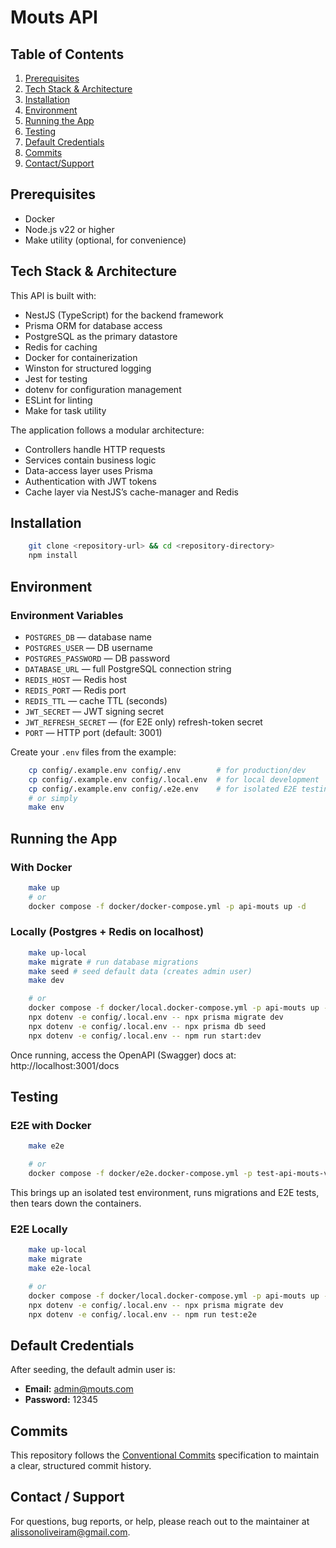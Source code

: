 # Mouts API

## Table of Contents
1. [Prerequisites](#prerequisites)
2. [Tech Stack & Architecture](#tech-stack--architecture)
3. [Installation](#installation)  
4. [Environment](#environment)  
5. [Running the App](#running-the-app)  
6. [Testing](#testing)  
7. [Default Credentials](#default-credentials)
8. [Commits](#commits)
9. [Contact/Support](#contact--support)

## Prerequisites
- Docker  
- Node.js v22 or higher  
- Make utility (optional, for convenience)

## Tech Stack & Architecture

This API is built with:

- NestJS (TypeScript) for the backend framework
- Prisma ORM for database access
- PostgreSQL as the primary datastore
- Redis for caching
- Docker for containerization
- Winston for structured logging
- Jest for testing
- dotenv for configuration management
- ESLint for linting
- Make for task utility

The application follows a modular architecture:

- Controllers handle HTTP requests
- Services contain business logic
- Data-access layer uses Prisma
- Authentication with JWT tokens
- Cache layer via NestJS’s cache-manager and Redis

## Installation
```bash
    git clone <repository-url> && cd <repository-directory>
    npm install
```

## Environment

### Environment Variables
- `POSTGRES_DB` — database name  
- `POSTGRES_USER` — DB username  
- `POSTGRES_PASSWORD` — DB password  
- `DATABASE_URL` — full PostgreSQL connection string  
- `REDIS_HOST` — Redis host  
- `REDIS_PORT` — Redis port  
- `REDIS_TTL` — cache TTL (seconds)  
- `JWT_SECRET` — JWT signing secret  
- `JWT_REFRESH_SECRET` — (for E2E only) refresh-token secret  
- `PORT` — HTTP port (default: 3001)  

Create your `.env` files from the example:
```bash
    cp config/.example.env config/.env        # for production/dev  
    cp config/.example.env config/.local.env  # for local development  
    cp config/.example.env config/.e2e.env    # for isolated E2E testing  
    # or simply  
    make env
```

## Running the App

### With Docker
```bash
    make up
    # or
    docker compose -f docker/docker-compose.yml -p api-mouts up -d
```

### Locally (Postgres + Redis on localhost)
```bash
    make up-local
    make migrate # run database migrations  
    make seed # seed default data (creates admin user) 
    make dev

    # or
    docker compose -f docker/local.docker-compose.yml -p api-mouts up -d
    npx dotenv -e config/.local.env -- npx prisma migrate dev
    npx dotenv -e config/.local.env -- npx prisma db seed
    npx dotenv -e config/.local.env -- npm run start:dev

```

Once running, access the OpenAPI (Swagger) docs at:  
    http://localhost:3001/docs   

## Testing

### E2E with Docker
```bash
    make e2e

    # or
    docker compose -f docker/e2e.docker-compose.yml -p test-api-mouts-v2 up --build --abort-on-container-exit test-api-mouts && docker compose -f docker/e2e.docker-compose.yml -p test-api-mouts-v2 down --volumes
```
This brings up an isolated test environment, runs migrations and E2E tests, then tears down the containers.

### E2E Locally
```bash
    make up-local
    make migrate
    make e2e-local

    # or
    docker compose -f docker/local.docker-compose.yml -p api-mouts up -d
    npx dotenv -e config/.local.env -- npx prisma migrate dev
    npx dotenv -e config/.local.env -- npm run test:e2e
```

## Default Credentials
After seeding, the default admin user is:  
- **Email:** admin@mouts.com  
- **Password:** 12345

## Commits

This repository follows the [Conventional Commits](https://www.conventionalcommits.org/) specification to maintain a clear, structured commit history.

## Contact / Support

For questions, bug reports, or help, please reach out to the maintainer at alissonoliveiram@gmail.com.

